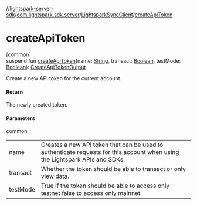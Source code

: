 //[lightspark-server-sdk](../../../index.md)/[com.lightspark.sdk.server](../index.md)/[LightsparkSyncClient](index.md)/[createApiToken](create-api-token.md)

# createApiToken

[common]\
suspend fun [createApiToken](create-api-token.md)(name: [String](https://kotlinlang.org/api/latest/jvm/stdlib/kotlin/-string/index.html), transact: [Boolean](https://kotlinlang.org/api/latest/jvm/stdlib/kotlin/-boolean/index.html), testMode: [Boolean](https://kotlinlang.org/api/latest/jvm/stdlib/kotlin/-boolean/index.html)): [CreateApiTokenOutput](../../com.lightspark.sdk.server.model/-create-api-token-output/index.md)

Create a new API token for the current account.

#### Return

The newly created token.

#### Parameters

common

| | |
|---|---|
| name | Creates a new API token that can be used to authenticate requests for this account when using the     Lightspark APIs and SDKs. |
| transact | Whether the token should be able to transact or only view data. |
| testMode | True if the token should be able to access only testnet false to access only mainnet. |
